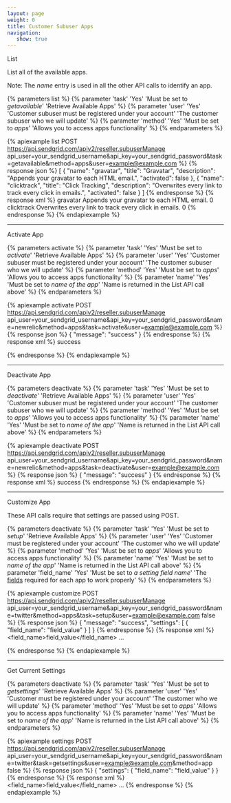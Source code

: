 ```yaml
---
layout: page
weight: 0
title: Customer Subuser Apps
navigation:
   show: true
---
```


<page-anchor el="h2">
List
</page-anchor>

List all of the available apps.

Note: The *name* entry is used in all the other API calls to identify an app.


{% parameters list %}
 {% parameter 'task' 'Yes' 'Must be set to <em>getavailable</em>' 'Retrieve Available Apps' %}
 {% parameter 'user' 'Yes' 'Customer subuser must be registered under your account' 'The customer subuser who we will update' %}
 {% parameter 'method' 'Yes' 'Must be set to <em>apps</em>' 'Allows you to access apps functionality' %}
{% endparameters %}


{% apiexample list POST https://api.sendgrid.com/apiv2/reseller.subuserManage api_user=your_sendgrid_username&api_key=your_sendgrid_password&task=getavailable&method=apps&user=example@example.com %}
  {% response json %}
[
    {
        "name": "gravatar",
        "title": "Gravatar",
        "description": "Appends your gravatar to each HTML email.",
        "activated": false
    },
    {
        "name": "clicktrack",
        "title": "Click Tracking",
        "description": "Overwrites every link to track every click in emails.",
        "activated": false
    }
]
  {% endresponse %}
  {% response xml %}
<apps>
    <app>
        <name>gravatar</name>
        <title>Gravatar</title>
        <description>Appends your gravatar to each HTML email.</description>
        <activated>0</activated>
    </app>
    <app>
        <name>clicktrack</name>
        <title>Click Tracking</title>
        <description>Overwrites every link to track every click in emails.</description>
        <activated>0</activated>
    </app>
</apps>
  {% endresponse %}
{% endapiexample %}

* * * * *

<page-anchor el="h2">
Activate App
</page-anchor>


{% parameters activate %}
 {% parameter 'task' 'Yes' 'Must be set to <em>activate</em>' 'Retrieve Available Apps' %}
 {% parameter 'user' 'Yes' 'Customer subuser must be registered under your account' 'The customer subuser who we will update' %}
 {% parameter 'method' 'Yes' 'Must be set to <em>apps</em>' 'Allows you to access apps functionality' %}
 {% parameter 'name' 'Yes' 'Must be set to <em>name of the app</em>' 'Name is returned in the List API call above' %}
{% endparameters %}

{% apiexample activate POST https://api.sendgrid.com/apiv2/reseller.subuserManage api_user=your_sendgrid_username&api_key=your_sendgrid_password&name=newrelic&method=apps&task=activate&user=example@example.com %}
  {% response json %}
{
  "message": "success"
}
  {% endresponse %}
  {% response xml %}
<result>
   <message>success</message>
</result>

  {% endresponse %}
{% endapiexample %}

* * * * *

<page-anchor el="h2">
Deactivate App
</page-anchor>

{% parameters deactivate %}
 {% parameter 'task' 'Yes' 'Must be set to <em>deactivate</em>' 'Retrieve Available Apps' %}
 {% parameter 'user' 'Yes' 'Customer subuser must be registered under your account' 'The customer subuser who we will update' %}
 {% parameter 'method' 'Yes' 'Must be set to <em>apps</em>' 'Allows you to access apps functionality' %}
 {% parameter 'name' 'Yes' 'Must be set to <em>name of the app</em>' 'Name is returned in the List API call above' %}
{% endparameters %}


{% apiexample deactivate POST https://api.sendgrid.com/apiv2/reseller.subuserManage api_user=your_sendgrid_username&api_key=your_sendgrid_password&name=newrelic&method=apps&task=deactivate&user=example@example.com %}
  {% response json %}
{
  "message": "success"
}
  {% endresponse %}
  {% response xml %}
<result>
   <message>success</message>
</result>
  {% endresponse %}
{% endapiexample %}

* * * * *

<page-anchor el="h2">
Customize App
</page-anchor>

These API calls require that settings are passed using POST.

{% parameters deactivate %}
 {% parameter 'task' 'Yes' 'Must be set to <em>setup</em>' 'Retrieve Available Apps' %}
 {% parameter 'user' 'Yes' 'Customer must be registered under your account' 'The customer who we will update' %}
 {% parameter 'method' 'Yes' 'Must be set to <em>apps</em>' 'Allows you to access apps functionality' %}
 {% parameter 'name' 'Yes' 'Must be set to <em>name of the app</em>' 'Name is returned in the List API call above' %}
 {% parameter 'field_name' 'Yes' 'Must be set to <em>a setting field name</em>' 'The [fields]({{root_url}}/API_Reference/Web_API/filter_settings.html) required for each app to work properly' %}
{% endparameters %}

{% apiexample customize POST https://api.sendgrid.com/apiv2/reseller.subuserManage api_user=your_sendgrid_username&api_key=your_sendgrid_password&name=twitter&method=apps&task=setup&user=example@example.com false %}
  {% response json %}
{
  "message": "success",
  "settings": [
    {
      "field_name": "field_value"
    }
  ]
}
  {% endresponse %}
  {% response xml %}
<filter>
   <field_name>field_value</field_name>
   ...
</filter>

  {% endresponse %}
{% endapiexample %}

* * * * *

<page-anchor el="h2">
Get Current Settings
</page-anchor>

{% parameters deactivate %}
 {% parameter 'task' 'Yes' 'Must be set to <em>getsettings</em>' 'Retrieve Available Apps' %}
 {% parameter 'user' 'Yes' 'Customer must be registered under your account' 'The customer who we will update' %}
 {% parameter 'method' 'Yes' 'Must be set to <em>apps</em>' 'Allows you to access apps functionality' %}
 {% parameter 'name' 'Yes' 'Must be set to <em>name of the app</em>' 'Name is returned in the List API call above' %}
{% endparameters %}

{% apiexample settings POST https://api.sendgrid.com/apiv2/reseller.subuserManage api_user=your_sendgrid_username&api_key=your_sendgrid_password&name=twitter&task=getsettings&user=example@example.com&method=app false %}
  {% response json %}
{
  "settings": {
      "field_name": "field_value"
    }
}
  {% endresponse %}
  {% response xml %}
<app>
   <field_name>field_value</field_name>
   ...
</app>
  {% endresponse %}
{% endapiexample %}
